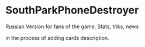 # SouthParkPhoneDestroyer
Russian Version for fans of the game. Stats, triks, news

in the process of adding cards description.
